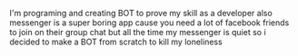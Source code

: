 I'm programing and creating BOT to prove my skill as a developer
also messenger is a super boring app cause you need a lot of facebook friends to join on their group chat
but all the time my messenger is quiet so i decided to make a BOT from scratch to kill my loneliness
